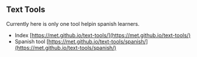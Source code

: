 ## Text Tools

Currently here is only one tool helpin spanish learners.

- Index [https://met.github.io/text-tools/](https://met.github.io/text-tools/)
- Spanish tool [https://met.github.io/text-tools/spanish/](https://met.github.io/text-tools/spanish/)


